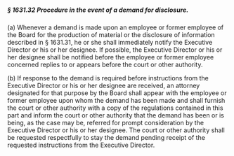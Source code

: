 ##### § 1631.32 Procedure in the event of a demand for disclosure. #####

(a) Whenever a demand is made upon an employee or former employee of the Board for the production of material or the disclosure of information described in § 1631.31, he or she shall immediately notify the Executive Director or his or her designee. If possible, the Executive Director or his or her designee shall be notified before the employee or former employee concerned replies to or appears before the court or other authority.

(b) If response to the demand is required before instructions from the Executive Director or his or her designee are received, an attorney designated for that purpose by the Board shall appear with the employee or former employee upon whom the demand has been made and shall furnish the court or other authority with a copy of the regulations contained in this part and inform the court or other authority that the demand has been or is being, as the case may be, referred for prompt consideration by the Executive Director or his or her designee. The court or other authority shall be requested respectfully to stay the demand pending receipt of the requested instructions from the Executive Director.